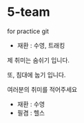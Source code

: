 # 5-team
for practice git

 - 재환 : 수영, 트래킹

제 취미는 숨쉬기 입니다.

또, 침대에 눕기 입니다.


여러분의 취미를 적어주세요

- 재환 : 수영
- 필겸 : 헬스


